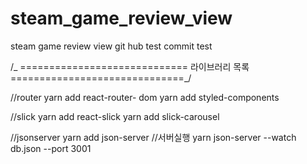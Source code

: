 # steam_game_review_view

steam game review view
git hub test
commit test

/_ =============================
라이브러리 목록
==============================_/

//router
yarn add react-router- dom
yarn add styled-components

//slick
yarn add react-slick
yarn add slick-carousel

//jsonserver
yarn add json-server
//서버실행
yarn json-server --watch db.json --port 3001
